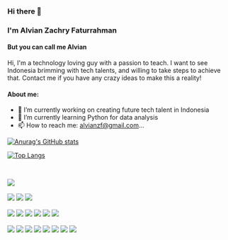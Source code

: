 ### Hi there 👋
### I'm Alvian Zachry Faturrahman
#### But you can call me Alvian

Hi, I'm a technology loving guy with a passion to teach. I want to see Indonesia brimming with tech talents, and willing to take steps to achieve that. Contact me if you have any crazy ideas to make this a reality!

#### About me:  

- 🔭 I’m currently working on creating future tech talent in Indonesia
- 🌱 I’m currently learning Python for data analysis
- 📫 How to reach me: [alvianzf@gmail.com](mailto:alvianzf@gmail.com)...

[![Anurag's GitHub stats](https://github-readme-stats.vercel.app/api?username=alvianzf&show_icons=true&hide_title=true&show_owner=true)](https://github.com/alvianzf/alvianzf)

[![Top Langs](https://github-readme-stats.vercel.app/api/top-langs/?username=alvianzf&langs_count=10&layout=compact)](https://github.com/alvianzf/alvianzf)

<br />
 
![](https://img.shields.io/badge/Linux-Ubuntu-informational?style=flat&logo=ubuntu&logoColor=red&color=2bbc8a)
<br/><br />
![](https://img.shields.io/badge/Cloud-Firebase-informational?style=flat&logo=firebase&logoColor=orange&color=2bbc8a)
![](https://img.shields.io/badge/Cloud-AWS-informational?style=flat&logo=ec2&logoColor=orang&color=2bbc8a)
![](https://img.shields.io/badge/Cloud-Digital_Ocean-informational?style=flat&logo=digital_ocean&logoColor=orang&color=2bbc8a)
<br /><br />
![](https://img.shields.io/badge/Code-PHP-informational?style=flat&logo=PHP&logoColor=blue&color=2bbc8a)
![](https://img.shields.io/badge/Code-Javascript-informational?style=flat&logo=javascript&logoColor=yellow&color=2bbc8a)
![](https://img.shields.io/badge/Code-ruby-informational?style=flat&logo=ruby&logoColor=red&color=2bbc8a)
![](https://img.shields.io/badge/Code-_PHP_-informational?style=flat&logo=PHP&logoColor=blue&color=2bbc8a)
![](https://img.shields.io/badge/Code-Java-informational?style=flat&logo=java&logoColor=orange&color=2bbc8a)
![](https://img.shields.io/badge/Code-COBOL-informational?style=flat&logo=as400&logoColor=orange&color=2bbc8a)
<br />
<br/>
![](https://img.shields.io/badge/Framework-codeigniter-informational?style=flat&logo=codeigniter&logoColor=orange&color=2bbc8a)
![](https://img.shields.io/badge/Framework-laravel-informational?style=flat&logo=laravel&logoColor=red&color=2bbc8a)
![](https://img.shields.io/badge/Framework-express-informational?style=flat&logo=express&logoColor=green&color=2bbc8a)
![](https://img.shields.io/badge/Framework-react-informational?style=flat&logo=react&logoColor=blue&color=2bbc8a)
![](https://img.shields.io/badge/Framework-vue-informational?style=flat&logo=vue&logoColor=green&color=2bbc8a)
![](https://img.shields.io/badge/Framework-rails-informational?style=flat&logo=rails&logoColor=red&color=2bbc8a)
![](https://img.shields.io/badge/Framework-spring-informational?style=flat&logo=spring&logoColor=green&color=2bbc8a)
![](https://img.shields.io/badge/Framework-SMART_400-informational?style=flat&logo=iBMi&logoColor=green&color=2bbc8a)